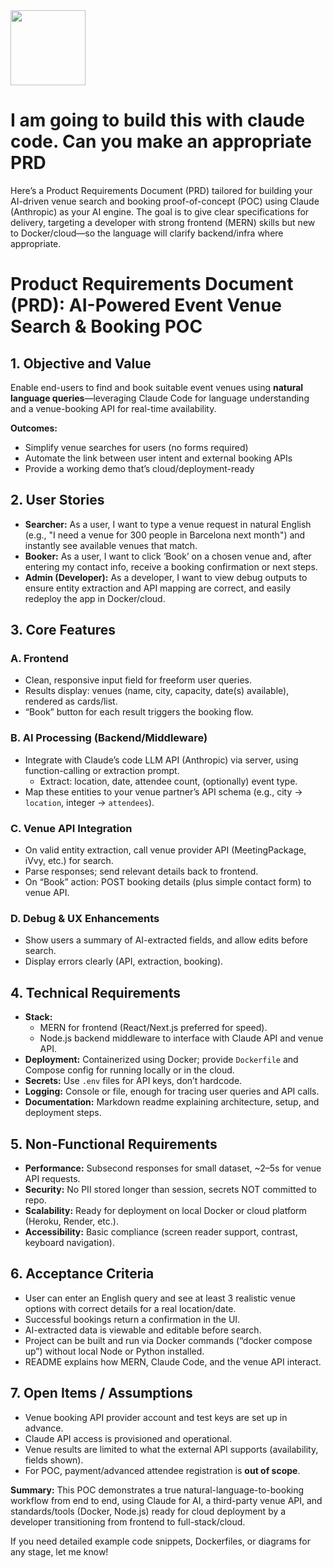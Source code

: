 <img src="https://r2cdn.perplexity.ai/pplx-full-logo-primary-dark%402x.png" class="logo" width="120"/>

# I am going to build this with claude code. Can you make an appropriate PRD

Here’s a Product Requirements Document (PRD) tailored for building your AI-driven venue search and booking proof-of-concept (POC) using Claude (Anthropic) as your AI engine. The goal is to give clear specifications for delivery, targeting a developer with strong frontend (MERN) skills but new to Docker/cloud—so the language will clarify backend/infra where appropriate.

# Product Requirements Document (PRD): AI-Powered Event Venue Search \& Booking POC

## 1. **Objective and Value**

Enable end-users to find and book suitable event venues using **natural language queries**—leveraging Claude Code for language understanding and a venue-booking API for real-time availability.

**Outcomes:**

- Simplify venue searches for users (no forms required)
- Automate the link between user intent and external booking APIs
- Provide a working demo that’s cloud/deployment-ready


## 2. **User Stories**

- **Searcher:** As a user, I want to type a venue request in natural English (e.g., "I need a venue for 300 people in Barcelona next month") and instantly see available venues that match.
- **Booker:** As a user, I want to click ‘Book’ on a chosen venue and, after entering my contact info, receive a booking confirmation or next steps.
- **Admin (Developer):** As a developer, I want to view debug outputs to ensure entity extraction and API mapping are correct, and easily redeploy the app in Docker/cloud.


## 3. **Core Features**

### A. **Frontend**

- Clean, responsive input field for freeform user queries.
- Results display: venues (name, city, capacity, date(s) available), rendered as cards/list.
- “Book” button for each result triggers the booking flow.


### B. **AI Processing (Backend/Middleware)**

- Integrate with Claude’s code LLM API (Anthropic) via server, using function-calling or extraction prompt.
    - Extract: location, date, attendee count, (optionally) event type.
- Map these entities to your venue partner’s API schema (e.g., city → `location`, integer → `attendees`).


### C. **Venue API Integration**

- On valid entity extraction, call venue provider API (MeetingPackage, iVvy, etc.) for search.
- Parse responses; send relevant details back to frontend.
- On “Book” action: POST booking details (plus simple contact form) to venue API.


### D. **Debug \& UX Enhancements**

- Show users a summary of AI-extracted fields, and allow edits before search.
- Display errors clearly (API, extraction, booking).


## 4. **Technical Requirements**

- **Stack:**
    - MERN for frontend (React/Next.js preferred for speed).
    - Node.js backend middleware to interface with Claude API and venue API.
- **Deployment:** Containerized using Docker; provide `Dockerfile` and Compose config for running locally or in the cloud.
- **Secrets:** Use `.env` files for API keys, don’t hardcode.
- **Logging:** Console or file, enough for tracing user queries and API calls.
- **Documentation:** Markdown readme explaining architecture, setup, and deployment steps.


## 5. **Non-Functional Requirements**

- **Performance:** Subsecond responses for small dataset, ~2–5s for venue API requests.
- **Security:** No PII stored longer than session, secrets NOT committed to repo.
- **Scalability:** Ready for deployment on local Docker or cloud platform (Heroku, Render, etc.).
- **Accessibility:** Basic compliance (screen reader support, contrast, keyboard navigation).


## 6. **Acceptance Criteria**

- User can enter an English query and see at least 3 realistic venue options with correct details for a real location/date.
- Successful bookings return a confirmation in the UI.
- AI-extracted data is viewable and editable before search.
- Project can be built and run via Docker commands (“docker compose up”) without local Node or Python installed.
- README explains how MERN, Claude Code, and the venue API interact.


## 7. **Open Items / Assumptions**

- Venue booking API provider account and test keys are set up in advance.
- Claude API access is provisioned and operational.
- Venue results are limited to what the external API supports (availability, fields shown).
- For POC, payment/advanced attendee registration is **out of scope**.

**Summary:**
This POC demonstrates a true natural-language-to-booking workflow from end to end, using Claude for AI, a third-party venue API, and standards/tools (Docker, Node.js) ready for cloud deployment by a developer transitioning from frontend to full-stack/cloud.

If you need detailed example code snippets, Dockerfiles, or diagrams for any stage, let me know!

